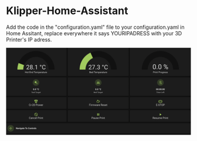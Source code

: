 # Klipper-Home-Assistant

Add the code in the "configuration.yaml" file to your configuration.yaml in Home Assitant, replace everywhere it says YOURIPADRESS with your 3D Printer's IP adress.

<img width="1180" alt="Dashboard" src="https://github.com/GuyLewy/Klipper-Home-Assistant/blob/main/Dashboard.png">

